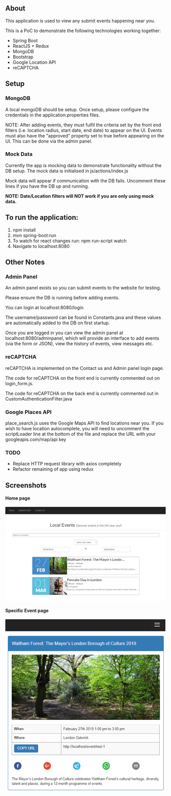 ## About

This application is used to view any submit events happening near you.

This is a PoC  to demonstrate the following technologies working
together:
* Spring Boot
* ReactJS + Redux
* MongoDB
* Bootstrap
* Google Location API
* reCAPTCHA

## Setup

### MongoDB

A local mongoDB should be setup. Once setup, please configure the 
credentials in the application.properties files.

NOTE: After adding events, they must fulfil the criteria set by the front end filters
(i.e. location radius, start date, end date) to appear on the UI. 
Events must also have the "approved" property set to true before appearing on the UI.
This can be done via the admin panel.


### Mock Data

Currently the app is mocking data to demonstrate functionality
without the DB setup. The mock data is initialised in js/actions/index.js

Mock data will appear if communication with the DB fails.
Uncomment these lines if you have the DB up and running.

**NOTE: Date/Location filters will NOT work if you are only using mock data.** 




## To run the application:

1. npm install
2. mvn spring-boot:run
3. To watch for react changes run: npm run-script watch
4. Navigate to localhost:8080


## Other Notes

### Admin Panel
An admin panel exists so you can submit events to the website for testing.

Please ensure the DB is running before adding events.

You can login at localhost:8080/login

The username/password can be found in Constants.java and these values are automatically
added to the DB on first startup.

Once you are logged in you can view the admin panel at localhost:8080/adminpanel, which
will provide an interface to add events (via the form or JSON), view the history of events,
view messages etc.

### reCAPTCHA
reCAPTCHA is implemented on the Contact us and Admin panel login
page. 

The code for reCAPTCHA on the front end is currently commented out on login_form.js.

The code for reCAPTCHA on the back end is currently commented out in CustomAuthenticationFilter.java

### Google Places API
place_search.js uses the Google Maps API to find locations near you.
If you wish to have location autocomplete, you will need to uncomment the scriptLoader 
line at the bottom of the file and replace the URL with your googleapis.com/map/api key

### TODO

* Replace HTTP request library with axios completely
* Refactor remaining of app using redux

## Screenshots

#### Home page
![Home](images/home.png)


#### Specific Event page
![Event Page](images/event_view.png)